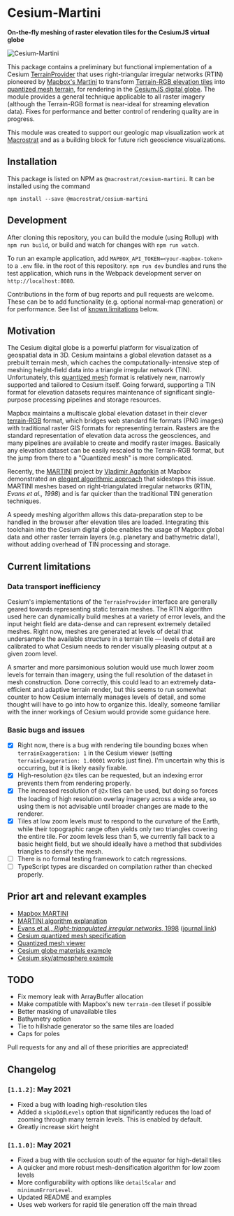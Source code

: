 # Cesium-Martini

**On-the-fly meshing of raster elevation tiles for the CesiumJS virtual globe**

![Cesium-Martini](/img/cesium-martini.png)

This package contains a preliminary but functional implementation of a Cesium
[TerrainProvider](https://cesium.com/docs/cesiumjs-ref-doc/TerrainProvider.html)
that uses right-triangular irregular networks (RTIN) pioneered by
[Mapbox's Martini](https://observablehq.com/@mourner/martin-real-time-rtin-terrain-mesh) to
transform [Terrain-RGB elevation tiles](https://blog.mapbox.com/global-elevation-data-6689f1d0ba65) into
[quantized mesh terrain](https://github.com/CesiumGS/quantized-mesh),
for rendering in the [CesiumJS digital globe](https://cesium.com).
The module provides a general technique applicable to all raster imagery
(although the Terrain-RGB format is near-ideal for streaming elevation data).
Fixes for performance and better control of rendering quality are in progress.

This module was created to support our geologic map visualization work
at [Macrostrat](https://macrostrat.org) and as a building block
for future rich geoscience visualizations.

## Installation

This package is listed on NPM as `@macrostrat/cesium-martini`. It can be installed
using the command

```
npm install --save @macrostrat/cesium-martini
```

## Development

After cloning this repository, you can build the module (using Rollup) with
`npm run build`, or build and watch for changes with `npm run watch`.

To run an example application, add `MAPBOX_API_TOKEN=<your-mapbox-token>` to a `.env` file.
in the root of this repository. `npm run dev` bundles and runs the test
application, which runs in the Webpack development server on `http://localhost:8080`.

Contributions in the form of bug reports and pull requests are welcome.
These can be to add functionality (e.g. optional normal-map generation) or for
performance. See list of [known limitations](#current-known-limitations) below.

## Motivation

The Cesium digital globe is a powerful platform for visualization of geospatial
data in 3D. Cesium maintains a global elevation dataset as a prebuilt terrain mesh,
which caches the computationally-intensive step of meshing height-field data
into a triangle irregular network (TIN). Unfortunately, this
[quantized mesh](https://github.com/CesiumGS/quantized-mesh) format is relatively
new, narrowly supported and tailored to Cesium itself. Going forward, supporting
a TIN format for elevation datasets requires maintenance of significant single-purpose
processing pipelines and storage resources.

Mapbox maintains a multiscale global elevation dataset in their clever
[terrain-RGB](https://blog.mapbox.com/global-elevation-data-6689f1d0ba65)
format, which bridges web standard file formats (PNG images) with traditional raster GIS
formats for representing terrain. Rasters are the standard representation of elevation data across the
geosciences, and many pipelines are available to create and modify raster images.
Basically any elevation dataset can be easily rescaled to the Terrain-RGB
format, but the jump from there to a "Quantized mesh" is more complicated.

Recently, the [MARTINI](https://github.com/mapbox/martini) project by
[Vladimir Agafonkin](https://agafonkin.com/) at Mapbox demonstrated an
[elegant algorithmic approach](https://observablehq.com/@mourner/martin-real-time-rtin-terrain-mesh)
that sidesteps this issue.
MARTINI meshes based on right-triangulated irregular networks (RTIN, _Evans et al., 1998_)
and is far quicker than the traditional TIN generation techniques.

A speedy meshing algorithm allows this data-preparation step to be handled
in the browser after elevation tiles are loaded. Integrating this
toolchain into the Cesium digital globe enables the usage of Mapbox global
data and other raster terrain layers (e.g. planetary and bathymetric data!),
without adding overhead of TIN processing and storage.

## Current limitations

### Data transport inefficiency

Cesium's implementations of the `TerrainProvider` interface are generally geared
towards representing static terrain meshes. The RTIN algorithm used here can
dynamically build meshes at a variety of error levels, and the input height
field are data-dense and can represent extremely detailed meshes. Right now,
meshes are generated at levels of detail that undersample the available structure
in a terrain tile — levels of detail are calibrated to what Cesium needs to
render visually pleasing output at a given zoom level.

A smarter and more parsimonious solution would use much lower zoom levels
for terrain than imagery, using the full resolution of the dataset in
mesh construction. Done correctly, this could lead to an extremely
data-efficient and adaptive terrain render, but this seems to run somewhat
counter to how Cesium internally manages levels of detail, and some thought will have to
go into how to organize this. Ideally, someone familiar with the inner workings
of Cesium would provide some guidance here.

### Basic bugs and issues

- [x] Right now, there is a bug with rendering tile bounding boxes when
      `terrainExaggeration: 1` in the Cesium viewer
      (setting `terrainExaggeration: 1.00001` works just fine). I'm uncertain why
      this is occurring, but it is likely easily fixable.
- [x] High-resolution `@2x` tiles can be requested, but an indexing error
      prevents them from rendering properly.
- [x] The increased resolution of `@2x` tiles can be used, but doing so forces
      the loading of high resolution overlay imagery across a wide area, so using them is not
      advisable until broader changes are made to the renderer.
- [x] Tiles at low zoom levels must to respond to the curvature of the Earth,
      while their topographic range often yields only two triangles covering the entire
      tile. For zoom levels less than 5, we currently fall back to a basic height field,
      but we should ideally have a method that subdivides triangles to densify
      the mesh.
- [ ] There is no formal testing framework to catch regressions.
- [ ] TypeScript types are discarded on compilation rather than checked properly.

## Prior art and relevant examples

- [Mapbox MARTINI](https://github.com/mapbox/martini)
- [MARTINI algorithm explanation](https://observablehq.com/@mourner/martin-real-time-rtin-terrain-mesh)
- [Evans et al., _Right-triangulated irregular networks_, 1998](https://www.cs.ubc.ca/~will/papers/rtin.pdf)
  ([journal link](https://link.springer.com/article/10.1007/s00453-001-0006-x))
- [Cesium quantized mesh specification](https://github.com/CesiumGS/quantized-mesh)
- [Quantized mesh viewer](https://github.com/heremaps/quantized-mesh-viewer)
- [Cesium globe materials example](https://sandcastle.cesium.com/?src=Globe%20Materials.html)
- [Cesium sky/atmosphere example](https://sandcastle.cesium.com/?src=Sky%20Atmosphere.html)

## TODO

- Fix memory leak with ArrayBuffer allocation
- Make compatible with Mapbox's new `terrain-dem` tileset if possible
- Better masking of unavailable tiles
- Bathymetry option
- Tie to hillshade generator so the same tiles are loaded
- Caps for poles

Pull requests for any and all of these priorities are appreciated!

## Changelog

### `[1.1.2]`: May 2021

- Fixed a bug with loading high-resolution tiles
- Added a `skipOddLevels` option that significantly reduces the load of zooming through many terrain levels.
  This is enabled by default.
- Greatly increase skirt height

### `[1.1.0]`: May 2021

- Fixed a bug with tile occlusion south of the equator for high-detail tiles
- A quicker and more robust mesh-densification algorithm for low zoom levels
- More configurability with options like `detailScalar` and `minimumErrorLevel`.
- Updated README and examples
- Uses web workers for rapid tile generation off the main thread
